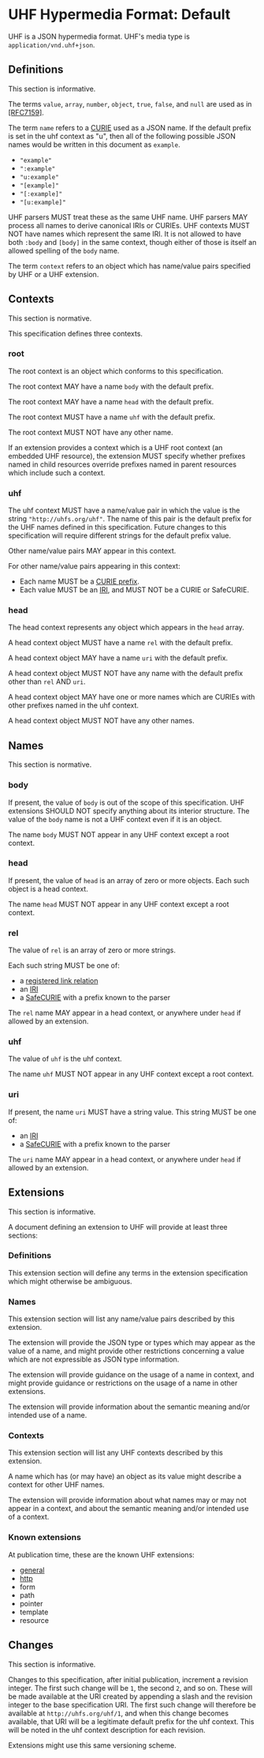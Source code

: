 # UHF Hypermedia Format: Default

UHF is a JSON hypermedia format.  UHF's media type is `application/vnd.uhf+json`.

## Definitions

This section is informative.

The terms `value`, `array`, `number`, `object`, `true`, `false`, and `null` are used as in [[RFC7159]](https://tools.ietf.org/html/rfc7159#section-2).

The term `name` refers to a [CURIE](https://www.w3.org/TR/2010/NOTE-curie-20101216/) used as a JSON name. If the default prefix is set in the uhf context as "u", then all of the following possible JSON names would be written in this document as `example`.

- `"example"`
- `":example"`
- `"u:example"`
- `"[example]"`
- `"[:example]"`
- `"[u:example]"`

UHF parsers MUST treat these as the same UHF name.  UHF parsers MAY process all names to derive canonical IRIs or CURIEs.  UHF contexts MUST NOT have names which represent the same IRI.  It is not allowed to have both `:body` and `[body]` in the same context, though either of those is itself an allowed spelling of the `body` name.

The term `context` refers to an object which has name/value pairs specified by UHF or a UHF extension.

## Contexts

This section is normative.

This specification defines three contexts.

### root

The root context is an object which conforms to this specification.

The root context MAY have a name `body` with the default prefix.

The root context MAY have a name `head` with the default prefix.

The root context MUST have a name `uhf` with the default prefix.

The root context MUST NOT have any other name.

If an extension provides a context which is a UHF root context (an embedded UHF resource), the extension MUST specify whether prefixes named in child resources override prefixes named in parent resources which include such a context.

### uhf

The uhf context MUST have a name/value pair in which the value is the string `"http://uhfs.org/uhf"`. The name of this pair is the default prefix for the UHF names defined in this specification. Future changes to this specification will require different strings for the default prefix value.

Other name/value pairs MAY appear in this context.

For other name/value pairs appearing in this context:

- Each name MUST be a [CURIE prefix](https://www.w3.org/TR/2010/NOTE-curie-20101216/#s_syntax).
- Each value MUST be an [IRI](https://tools.ietf.org/html/rfc3987), and MUST NOT be a CURIE or SafeCURIE.

### head

The head context represents any object which appears in the `head` array.

A head context object MUST have a name `rel` with the default prefix.

A head context object MAY have a name `uri` with the default prefix.

A head context object MUST NOT have any name with the default prefix other than `rel` AND `uri`.

A head context object MAY have one or more names which are CURIEs with other prefixes named in the uhf context.

A head context object MUST NOT have any other names.

## Names

This section is normative.

### body

If present, the value of `body` is out of the scope of this specification. UHF extensions SHOULD NOT specify anything about its interior structure.  The value of the `body` name is not a UHF context even if it is an object.

The name `body` MUST NOT appear in any UHF context except a root context.

### head

If present, the value of `head` is an array of zero or more objects.  Each such object is a head context.

The name `head` MUST NOT appear in any UHF context except a root context.

### rel

The value of `rel` is an array of zero or more strings.

Each such string MUST be one of:

- a [registered link relation](https://www.iana.org/assignments/link-relations/link-relations.xhtml)
- an [IRI](https://tools.ietf.org/html/rfc3987)
- a [SafeCURIE](https://www.w3.org/TR/2010/NOTE-curie-20101216/#P_safe_curie) with a prefix known to the parser

The `rel` name MAY appear in a head context, or anywhere under `head` if allowed by an extension.

### uhf

The value of `uhf` is the uhf context.

The name `uhf` MUST NOT appear in any UHF context except a root context.

### uri

If present, the name `uri` MUST have a string value.  This string MUST be one of:

- an [IRI](https://www.ietf.org/rfc/rfc3987.txt)
- a [SafeCURIE](https://www.w3.org/TR/2010/NOTE-curie-20101216/#P_safe_curie) with a prefix known to the parser

The `uri` name MAY appear in a head context, or anywhere under `head` if allowed by an extension.

## Extensions

This section is informative.

A document defining an extension to UHF will provide at least three sections:

### Definitions

This extension section will define any terms in the extension specification which might otherwise be ambiguous.

### Names

This extension section will list any name/value pairs described by this extension.

The extension will provide the JSON type or types which may appear as the value of a name, and might provide other restrictions concerning a value which are not expressible as JSON type information.

The extension will provide guidance on the usage of a name in context, and might provide guidance or restrictions on the usage of a name in other extensions.

The extension will provide information about the semantic meaning and/or intended use of a name.

### Contexts

This extension section will list any UHF contexts described by this extension.

A name which has (or may have) an object as its value might describe a context for other UHF names.

The extension will provide information about what names may or may not appear in a context, and about the semantic meaning and/or intended use of a context.

### Known extensions

At publication time, these are the known UHF extensions:

- [general](http://uhfs.org/ext/general)
- [http](http://uhfs.org/ext/http)
- form
- path
- pointer
- template
- resource

## Changes

This section is informative.

Changes to this specification, after initial publication, increment a revision integer. The first such change will be `1`, the second `2`, and so on. These will be made available at the URI created by appending a slash and the revision integer to the base specification URI. The first such change will therefore be available at `http://uhfs.org/uhf/1`, and when this change becomes available, that URI will be a legitimate default prefix for the uhf context. This will be noted in the uhf context description for each revision.

Extensions might use this same versioning scheme.
